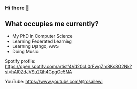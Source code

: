 ### Hi there 👋
## What occupies me currently?
- My PhD in Computer Science
- Learning Federated Learning
- Learning Django, AWS
- Doing Music:

Spotify profile:  https://open.spotify.com/artist/4Vd20cL0rFwqZm8Ks8G2Nk?si=hAl0ZdJVSu2Qh4GpgOc5MA
      
YouTube:          https://www.youtube.com/@rosailewi
